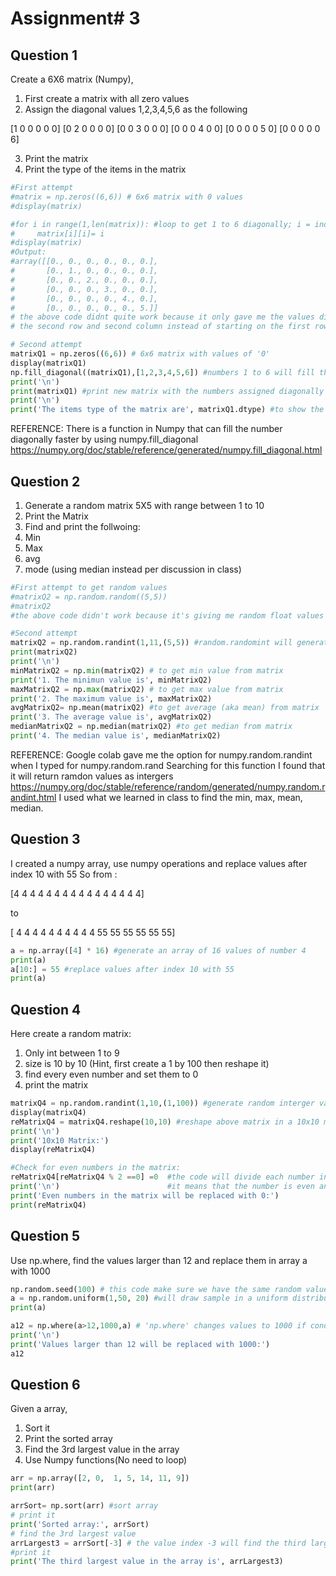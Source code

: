 # Assignment# 3

## **Question 1**

Create a 6X6 matrix (Numpy),

1. First create a matrix with all zero values
2. Assign the diagonal values 1,2,3,4,5,6 as the following

[1 0 0 0 0 0]
[0 2 0 0 0 0]
[0 0 3 0 0 0]
[0 0 0 4 0 0]
[0 0 0 0 5 0]
[0 0 0 0 0 6]

3. Print the matrix
4. Print the type of the items in the matrix

```python
#First attempt
#matrix = np.zeros((6,6)) # 6x6 matrix with 0 values 
#display(matrix) 

#for i in range(1,len(matrix)): #loop to get 1 to 6 diagonally; i = index in the matrix; start of range = 1
#     matrix[i][i]= i 
#display(matrix)
#Output:
#array([[0., 0., 0., 0., 0., 0.],
#       [0., 1., 0., 0., 0., 0.],
#       [0., 0., 2., 0., 0., 0.],
#       [0., 0., 0., 3., 0., 0.],
#       [0., 0., 0., 0., 4., 0.],
#       [0., 0., 0., 0., 0., 5.]]
# the above code didnt quite work because it only gave me the values diagonally starting on 
# the second row and second column instead of starting on the first row, first column

# Second attempt
matrixQ1 = np.zeros((6,6)) # 6x6 matrix with values of '0'
display(matrixQ1) 
np.fill_diagonal((matrixQ1),[1,2,3,4,5,6]) #numbers 1 to 6 will fill the matrix diagonally
print('\n') 
print(matrixQ1) #print new matrix with the numbers assigned diagonally
print('\n')
print('The items type of the matrix are', matrixQ1.dtype) #to show the type of items in the matrix
```
REFERENCE: 
There is a function in Numpy that can fill the number diagonally faster by using numpy.fill_diagonal
https://numpy.org/doc/stable/reference/generated/numpy.fill_diagonal.html

## **Question 2**

1. Generate a random matrix 5X5 with range between 1 to 10
2. Print the Matrix
3. Find and print the follwoing:
4. Min
5. Max
6. avg
7. mode (using median instead per discussion in class)

```python
#First attempt to get random values
#matrixQ2 = np.random.random((5,5)) 
#matrixQ2 
#the above code didn't work because it's giving me random float values and I need integers from 1 to 10

#Second attempt
matrixQ2 = np.random.randint(1,11,(5,5)) #random.randomint will generate a ramdom value from 1 to 10 and in a matrix of 5x5 
print(matrixQ2)
print('\n')                                 
minMatrixQ2 = np.min(matrixQ2) # to get min value from matrix
print('1. The minimun value is', minMatrixQ2)
maxMatrixQ2 = np.max(matrixQ2) # to get max value from matrix
print('2. The maximum value is', maxMatrixQ2)
avgMatrixQ2= np.mean(matrixQ2) #to get average (aka mean) from matrix
print('3. The average value is', avgMatrixQ2)
medianMatrixQ2 = np.median(matrixQ2) #to get median from matrix
print('4. The median value is', medianMatrixQ2)
```

REFERENCE: 
Google colab gave me the option for numpy.random.randint when I typed for numpy.random.rand
Searching for this function I found that it will return ramdon values as intergers 
https://numpy.org/doc/stable/reference/random/generated/numpy.random.randint.html
I used what we learned in class to find the min, max, mean, median.

## **Question 3**
I created a numpy array, use numpy operations and replace values after index 10 with 55 So from :

[4 4 4 4 4 4 4 4 4 4 4 4 4 4 4 4]

to

[ 4  4  4  4  4  4  4  4  4  4 55 55 55 55 55 55]

```python
a = np.array([4] * 16) #generate an array of 16 values of number 4
print(a)
a[10:] = 55 #replace values after index 10 with 55
print(a)
```

## **Question 4**

Here create a random matrix:

1. Only int between 1 to 9
2. size is 10 by 10 (Hint, first create a 1 by 100 then reshape it)
3. find every even number and set them to 0
4. print the matrix

```python
matrixQ4 = np.random.randint(1,10,(1,100)) #generate random interger values from 1 to 9 in a 1x100 matrix
display(matrixQ4)
reMatrixQ4 = matrixQ4.reshape(10,10) #reshape above matrix in a 10x10 matrix
print('\n')
print('10x10 Matrix:') 
display(reMatrixQ4)

#Check for even numbers in the matrix: 
reMatrixQ4[reMatrixQ4 % 2 ==0] =0  #the code will divide each number in the matrix by 2; if remainder is equal to 0 then 
print('\n')                        #it means that the number is even and it will be replaced by 0
print('Even numbers in the matrix will be replaced with 0:')
print(reMatrixQ4)
```

## **Question 5**

Use np.where, find the values larger than 12 and replace them in array a with 1000

```python
np.random.seed(100) # this code make sure we have the same random values
a = np.random.uniform(1,50, 20) #will draw sample in a uniform distribution 
print(a)

a12 = np.where(a>12,1000,a) # 'np.where' changes values to 1000 if condition in 'a' > 12; if not keep same values as in 'a'
print('\n') 
print('Values larger than 12 will be replaced with 1000:')                
a12
```
## **Question 6**

Given a array,
1. Sort it
2. Print the sorted array
3. Find the 3rd largest value in the array
4. Use Numpy functions(No need to loop)

```python
arr = np.array([2, 0,  1, 5, 14, 11, 9])
print(arr)

arrSort= np.sort(arr) #sort array
# print it 
print('Sorted array:', arrSort)
# find the 3rd largest value 
arrLargest3 = arrSort[-3] # the value index -3 will find the third largest value in the sorted array
#print it 
print('The third largest value in the array is', arrLargest3)
```
